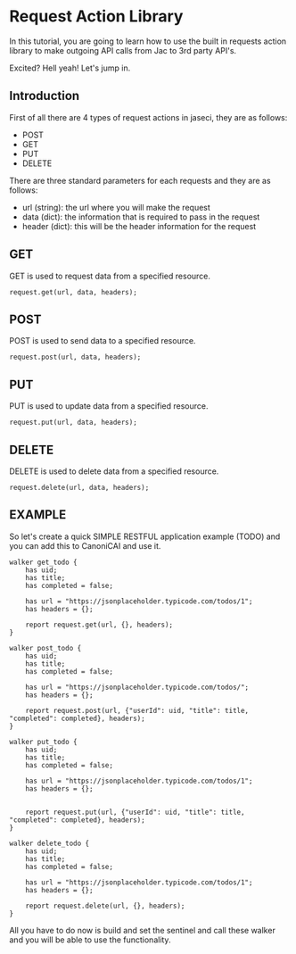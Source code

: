 # Request Action Library

In this tutorial, you are going to learn how to use the built in requests action library to make outgoing API calls from Jac to 3rd party API's.

Excited? Hell yeah! Let's jump in.

## Introduction
First of all there are 4 types of request actions in jaseci, they are as follows:
* POST
* GET
* PUT
* DELETE

There are three standard parameters for each requests and they are as follows:
* url (string): the url where you will make the request
* data (dict): the information that is required to pass in the request
* header (dict): this will be the header information for the request

## GET

GET is used to request data from a specified resource.

```
request.get(url, data, headers);
```

## POST

POST is used to send data to a specified resource.

```
request.post(url, data, headers);
```


## PUT

PUT is used to update data from a specified resource.

```
request.put(url, data, headers);
```

## DELETE 

DELETE is used to delete data from a specified resource.

```
request.delete(url, data, headers);
```

## EXAMPLE

So let's create a quick SIMPLE RESTFUL application example (TODO) and you can add this to CanoniCAI and use it.

```
walker get_todo {
    has uid;
    has title;
    has completed = false;
    
    has url = "https://jsonplaceholder.typicode.com/todos/1";
    has headers = {};

    report request.get(url, {}, headers);
}

walker post_todo {
    has uid;
    has title;
    has completed = false;
    
    has url = "https://jsonplaceholder.typicode.com/todos/";
    has headers = {};
    
    report request.post(url, {"userId": uid, "title": title, "completed": completed}, headers);
}

walker put_todo {
    has uid;
    has title;
    has completed = false;
    
    has url = "https://jsonplaceholder.typicode.com/todos/1";
    has headers = {};


    report request.put(url, {"userId": uid, "title": title, "completed": completed}, headers);
}

walker delete_todo {
    has uid;
    has title;
    has completed = false;
    
    has url = "https://jsonplaceholder.typicode.com/todos/1";
    has headers = {};

    report request.delete(url, {}, headers);
}
```

All you have to do now is build and set the sentinel and call these walker and you will be able to use the functionality.

